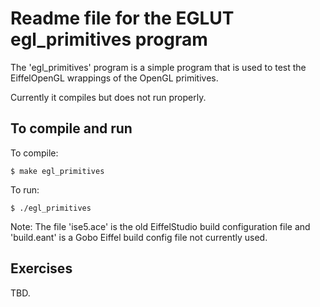 Readme file for the EGLUT egl_primitives program
================================================

The 'egl_primitives' program is a simple program that is used to test the EiffelOpenGL wrappings of the OpenGL primitives. 

Currently it compiles but does not run properly. 

To compile and run
------------------

To compile:

```
$ make egl_primitives
```

To run:

```
$ ./egl_primitives
```

Note: The file 'ise5.ace' is the old EiffelStudio build configuration file and 'build.eant' is a Gobo Eiffel build config file not currently used. 

Exercises
---------

TBD.
